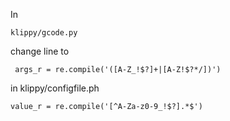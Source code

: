 In 
```
klippy/gcode.py
```

change line to
```
 args_r = re.compile('([A-Z_!$?]+|[A-Z!$?*/])')
```


in klippy/configfile.ph
```
value_r = re.compile('[^A-Za-z0-9_!$?].*$')
```
